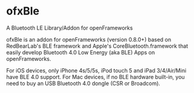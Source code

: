 ofxBle
================

A Bluetooth LE Library/Addon for openFrameworks

ofxBle is an addon for openFrameworks (version 0.8.0+) based on RedBearLab's BLE framework and Apple's CoreBluetooth.framework that easily develop Bluetooth 4.0 Low Energy (aka BLE) Apps on openFrameworks.

For iOS devices, only iPhone 4s/5/5s, iPod touch 5 and iPad 3/4/Air/Mini have BLE 4.0 support.
For Mac devices, if no BLE hardware built-in, you need to buy an USB Bluetooth 4.0 dongle (CSR or Broadcom).
